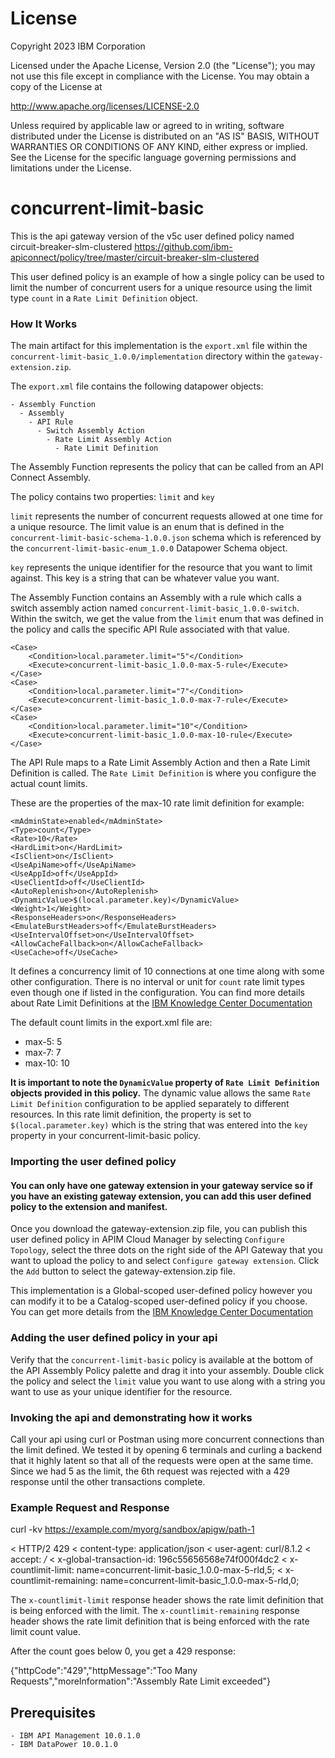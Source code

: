 # License
Copyright 2023 IBM Corporation

Licensed under the Apache License, Version 2.0 (the "License");
you may not use this file except in compliance with the License.
You may obtain a copy of the License at

http://www.apache.org/licenses/LICENSE-2.0

Unless required by applicable law or agreed to in writing, software
distributed under the License is distributed on an "AS IS" BASIS,
WITHOUT WARRANTIES OR CONDITIONS OF ANY KIND, either express or implied.
See the License for the specific language governing permissions and
limitations under the License.

# concurrent-limit-basic

This is the api gateway version of the v5c user defined policy named circuit-breaker-slm-clustered https://github.com/ibm-apiconnect/policy/tree/master/circuit-breaker-slm-clustered

This user defined policy is an example of how a single policy can be used to limit the number of concurrent users for a unique resource using the limit type `count` in a `Rate Limit Definition` object.

### How It Works

The main artifact for this implementation is the `export.xml` file within the `concurrent-limit-basic_1.0.0/implementation` directory within the `gateway-extension.zip`.

The `export.xml` file contains the following datapower objects:
```
- Assembly Function
  - Assembly
    - API Rule
      - Switch Assembly Action
        - Rate Limit Assembly Action
          - Rate Limit Definition
```
The Assembly Function represents the policy that can be called from an API Connect Assembly. 

The policy contains two properties: `limit` and `key`

`limit` represents the number of concurrent requests allowed at one time for a unique resource. The limit value is an enum that is defined in the `concurrent-limit-basic-schema-1.0.0.json` schema which is referenced by the `concurrent-limit-basic-enum_1.0.0` Datapower Schema object.

`key` represents the unique identifier for the resource that you want to limit against. This key is a string that can be whatever value you want.

The Assembly Function contains an Assembly with a rule which calls a switch assembly action named `concurrent-limit-basic_1.0.0-switch`. Within the switch, we get the value from the `limit` enum that was defined in the policy and calls the specific API Rule associated with that value.

```
<Case>
    <Condition>local.parameter.limit="5"</Condition>
    <Execute>concurrent-limit-basic_1.0.0-max-5-rule</Execute>
</Case>
<Case>
    <Condition>local.parameter.limit="7"</Condition>
    <Execute>concurrent-limit-basic_1.0.0-max-7-rule</Execute>
</Case>
<Case>
    <Condition>local.parameter.limit="10"</Condition>
    <Execute>concurrent-limit-basic_1.0.0-max-10-rule</Execute>
</Case>
```

The API Rule maps to a Rate Limit Assembly Action and then a Rate Limit Definition is called. The `Rate Limit Definition` is where you configure the actual count limits.

These are the properties of the max-10 rate limit definition for example:
```
<mAdminState>enabled</mAdminState>
<Type>count</Type>
<Rate>10</Rate>
<HardLimit>on</HardLimit>
<IsClient>on</IsClient>
<UseApiName>off</UseApiName>
<UseAppId>off</UseAppId>
<UseClientId>off</UseClientId>
<AutoReplenish>on</AutoReplenish>
<DynamicValue>$(local.parameter.key)</DynamicValue>
<Weight>1</Weight>
<ResponseHeaders>on</ResponseHeaders>
<EmulateBurstHeaders>off</EmulateBurstHeaders>
<UseIntervalOffset>on</UseIntervalOffset>
<AllowCacheFallback>on</AllowCacheFallback>
<UseCache>off</UseCache>
```
It defines a concurrency limit of 10 connections at one time along with some other configuration. There is no interval or unit for `count` rate limit types even though one if listed in the configuration. You can find more details about Rate Limit Definitions at the [IBM Knowledge Center Documentation](https://www.ibm.com/docs/en/datapower-gateway/10.5.x?topic=gateway-rate-limit-definitions)

The default count limits in the export.xml file are:

- max-5: 5
- max-7: 7
- max-10: 10

**It is important to note the `DynamicValue` property of `Rate Limit Definition` objects provided in this policy.** The dynamic value allows the same `Rate Limit Definition` configuration to be applied separately to different resources. In this rate limit definition, the property is set to `$(local.parameter.key)` which is the string that was entered into the `key` property in your concurrent-limit-basic policy.

### Importing the user defined policy

#### You can only have one gateway extension in your gateway service so if you have an existing gateway extension, you can add this user defined policy to the extension and manifest.

Once you download the gateway-extension.zip file, you can publish this user defined policy in APIM Cloud Manager by selecting `Configure Topology`, select the three dots on the right side of the API Gateway that you want to upload the policy to and select `Configure gateway extension`. Click the `Add` button to select the gateway-extension.zip file.

This implementation is a Global-scoped user-defined policy however you can modify it to be a Catalog-scoped user-defined policy if you choose. You can get more details from the [IBM Knowledge Center Documentation](https://www.ibm.com/docs/en/api-connect/10.0.x?topic=policies-authoring-datapower-api-gateway)

### Adding the user defined policy in your api

Verify that the `concurrent-limit-basic` policy is available at the bottom of the API Assembly Policy palette and drag it into your assembly. Double click the policy and select the `limit` value you want to use along with a string you want to use as your unique identifier for the resource.

### Invoking the api and demonstrating how it works

Call your api using curl or Postman using more concurrent connections than the limit defined. We tested it by opening 6 terminals and curling a backend that it highly latent so that all of the requests were open at the same time. Since we had 5 as the limit, the 6th request was rejected with a 429 response until the other transactions complete.

### Example Request and Response
curl -kv https://example.com/myorg/sandbox/apigw/path-1 


< HTTP/2 429
< content-type: application/json
< user-agent: curl/8.1.2
< accept: */*
< x-global-transaction-id: 196c55656568e74f000f4dc2
< x-countlimit-limit: name=concurrent-limit-basic_1.0.0-max-5-rld,5;
< x-countlimit-remaining: name=concurrent-limit-basic_1.0.0-max-5-rld,0;

The `x-countlimit-limit` response header shows the rate limit definition that is being enforced with the limit.
The `x-countlimit-remaining` response header shows the rate limit definition that is being enforced with the rate limit count value.

After the count goes below 0, you get a 429 response:

{"httpCode":"429","httpMessage":"Too Many Requests","moreInformation":"Assembly Rate Limit exceeded"}

## Prerequisites
    - IBM API Management 10.0.1.0
    - IBM DataPower 10.0.1.0 
